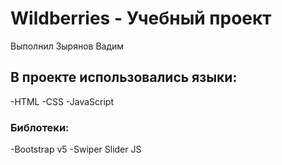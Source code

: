 # Wildberries - Учебный проект
Выполнил Зырянов Вадим
## В проекте использовались языки:
-HTML
-CSS
-JavaScript
### Библотеки:
-Bootstrap v5
-Swiper Slider JS
